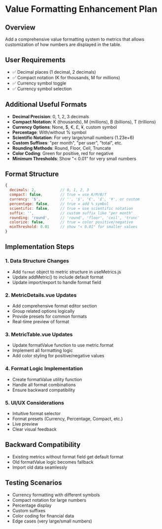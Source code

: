 # Value Formatting Enhancement Plan

## Overview
Add a comprehensive value formatting system to metrics that allows customization of how numbers are displayed in the table.

## User Requirements
- ✅ Decimal places (1 decimal, 2 decimals)
- ✅ Compact notation (K for thousands, M for millions)
- ✅ Currency symbol toggle
- ✅ Currency symbol selection

## Additional Useful Formats
- **Decimal Precision**: 0, 1, 2, 3 decimals
- **Compact Notation**: K (thousands), M (millions), B (billions), T (trillions)
- **Currency Options**: None, $, €, £, ¥, custom symbol
- **Percentage**: With/without % symbol
- **Scientific Notation**: For very large/small numbers (1.23e+6)
- **Custom Suffixes**: "per month", "per user", "total", etc.
- **Rounding Methods**: Round, Floor, Ceil, Truncate
- **Color Coding**: Green for positive, red for negative
- **Minimum Thresholds**: Show "< 0.01" for very small numbers

## Format Structure
```javascript
{
  decimals: 2,           // 0, 1, 2, 3
  compact: false,        // true = use K/M/B/T
  currency: '$',         // '', '$', '€', '£', '¥', or custom
  percentage: false,     // true = add % symbol
  scientific: false,     // true = use scientific notation
  suffix: '',            // custom suffix like "per month"
  rounding: 'round',     // 'round', 'floor', 'ceil', 'trunc'
  colorize: false,       // true = color positive/negative
  minThreshold: 0.01     // show "< 0.01" for smaller values
}
```

## Implementation Steps

### 1. Data Structure Changes
- Add `format` object to metric structure in useMetrics.js
- Update addMetric() to include default format
- Update import/export to handle format field

### 2. MetricDetails.vue Updates
- Add comprehensive format editor section
- Group related options logically
- Provide presets for common formats
- Real-time preview of format

### 3. MetricTable.vue Updates
- Update formatValue function to use metric.format
- Implement all formatting logic
- Add color styling for positive/negative values

### 4. Format Logic Implementation
- Create formatValue utility function
- Handle all format combinations
- Ensure backward compatibility

### 5. UI/UX Considerations
- Intuitive format selector
- Format presets (Currency, Percentage, Compact, etc.)
- Live preview
- Clear visual feedback

## Backward Compatibility
- Existing metrics without format field get default format
- Old formatValue logic becomes fallback
- Import old data seamlessly

## Testing Scenarios
- Currency formatting with different symbols
- Compact notation for large numbers
- Percentage display
- Custom suffixes
- Color coding for financial data
- Edge cases (very large/small numbers)